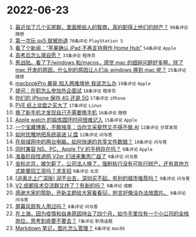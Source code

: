 # 2022-06-23

1. [最近加了几个买房群，里面那些人的智商，真的配得上他们的财产？](https://www.v2ex.com/t/861583) `98条评论` `随想`
1. [第一次玩 ps5 就被劝退](https://www.v2ex.com/t/861566) `70条评论` `PlayStation 5`
1. [看了个新闻：“苹果确认 iPad 不再支持用作 Home Hub”](https://www.v2ex.com/t/861570) `54条评论` `Apple`
1. [高考后怎么填自愿？](https://www.v2ex.com/t/861619) `33条评论` `程序员`
1. [惹战贴。看了下/windows 和/macos，感觉 mac 的细碎问题好多啊，除了 mac 开发的原因，什么别的原因让人们从 windows 换到 mac 呢？](https://www.v2ex.com/t/861605) `25条评论` `随想`
1. [macbookPro 暴毙 陷入两难境地 我该怎么办](https://www.v2ex.com/t/861611) `19条评论` `Apple`
1. [提问：在职怎么参加外企面试](https://www.v2ex.com/t/861618) `18条评论` `程序员`
1. [你们的 iPhone 保持 4G 还是 5G](https://www.v2ex.com/t/861580) `17条评论` `iPhone`
1. [PVE 纸上谈盘之买大了](https://www.v2ex.com/t/861569) `17条评论` `Linux`
1. [换了新手机才发现自己不需要换手机](https://www.v2ex.com/t/861535) `16条评论` `随想`
1. [Apple watch 的锻炼圆环时间很难记入](https://www.v2ex.com/t/861540) `15条评论` `Apple`
1. [一个宝藏博客，不敢独享：当你文采斐然又不得不做 AI](https://www.v2ex.com/t/861630) `12条评论` `分享发现`
1. [如何优雅地把系统装进 U 盘](https://www.v2ex.com/t/861536) `12条评论` `问与答`
1. [在局域网中的两台电脑，如何快速的共享文件数据？](https://www.v2ex.com/t/861639) `10条评论` `问与答`
1. [同时兼容 NS、PC、Apple TV 的手柄存在吗？](https://www.v2ex.com/t/861627) `9条评论` `Apple`
1. [准备阶段性退网 V2er 们进来集思广益了](https://www.v2ex.com/t/861621) `9条评论` `问与答`
1. [坐标北京，被欠薪了，公司法人换了，强制执行没有可执行财产，还有其他方式能要回工资吗？求支招](https://www.v2ex.com/t/861620) `9条评论` `北京`
1. [[逃离北上广深版] 润不出去，深圳买不起。有别的城市推荐吗？](https://www.v2ex.com/t/861578) `9条评论` `问与答`
1. [V2 成都技术交流群又炸了？有新的吗？](https://www.v2ex.com/t/861565) `9条评论` `成都`
1. [感谢大家的帮助，开新主题给大家看看🐱，附言好像没办法放图片。](https://www.v2ex.com/t/861552) `9条评论` `问与答`
1. [屏幕风扇有人用过吗？](https://www.v2ex.com/t/861530) `8条评论` `问与答`
1. [在上海，因为疫情和自身原因待业了四个月，如今手里仅有一个小公司的全栈岗位，思考到底要不要去？](https://www.v2ex.com/t/861528) `7条评论` `职场话题`
1. [Markdown 笔记，图片怎么管理？](https://www.v2ex.com/t/861643) `6条评论` `macOS`
